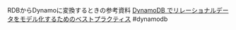 RDBからDynamoに変換するときの参考資料
[DynamoDB でリレーショナルデータをモデル化するためのベストプラクティス](https://docs.aws.amazon.com/ja_jp/amazondynamodb/latest/developerguide/bp-relational-modeling.html)
#dynamodb